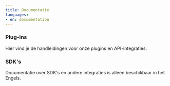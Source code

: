 ```yaml
---
title: Documentatie
languages:
- en: documentation
---
```


### Plug-ins

Hier vind je de handleidingen voor onze plugins en API-integraties.

<Stack class="md:grid-cols-3 sm:grid-cols-2 grid-cols-1">
    <Integration name="woocommerce" />
    <Integration name="prestashop" />
    <Integration name="magento-2" />
    <Integration name="shopify" />
    <Integration name="shopware" />
    <Integration name="wix" />
    <Integration name="amazon" />
</Stack>

### SDK's

Documentatie over SDK's en andere integraties is alleen beschikbaar in
het <RouterLink to="/documentation">Engels</RouterLink>.
